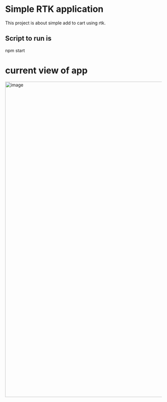 # Simple RTK application

This project is about simple add to cart using rtk.

## Script to run is 
npm start

# current view of app
<img width="1017" alt="image" src="https://github.com/sudhanshu786kumar/simple-rtk-app/assets/46154168/3f921dc5-19dc-48b0-9f19-542487a9e672">



